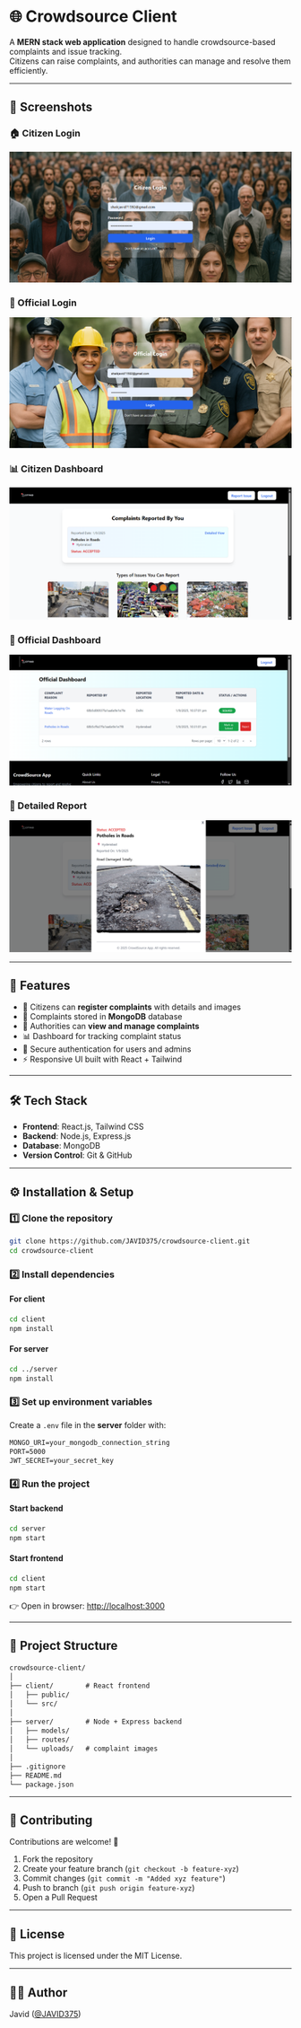 # 🌐 Crowdsource Client

A **MERN stack web application** designed to handle crowdsource-based complaints and issue tracking.  
Citizens can raise complaints, and authorities can manage and resolve them efficiently.

---

## 📸 Screenshots

### 🏠 Citizen Login
![Citizen Login](client/public/screenshots/citizen-Login.png)

### 📝 Official Login
![Official Login](client/public/screenshots/official-Login.png)

### 📊 Citizen Dashboard
![Citizen Dashboard](client/public/screenshots/Citizen-Dashboard.png)

### 👮 Official Dashboard
![Official Dashboard](client/public/screenshots/Official-Dashboard.png)

### 📑 Detailed Report
![Detailed Report](client/public/screenshots/Detailed-Report.png)

---

## 🚀 Features
- 📝 Citizens can **register complaints** with details and images  
- 📂 Complaints stored in **MongoDB** database  
- 👮 Authorities can **view and manage complaints**  
- 📊 Dashboard for tracking complaint status  
- 🔐 Secure authentication for users and admins  
- ⚡ Responsive UI built with React + Tailwind  

---

## 🛠 Tech Stack
- **Frontend**: React.js, Tailwind CSS  
- **Backend**: Node.js, Express.js  
- **Database**: MongoDB  
- **Version Control**: Git & GitHub  

---

## ⚙️ Installation & Setup

### 1️⃣ Clone the repository
```bash
git clone https://github.com/JAVID375/crowdsource-client.git
cd crowdsource-client
```

### 2️⃣ Install dependencies

#### For client
```bash
cd client
npm install
```

#### For server
```bash
cd ../server
npm install
```

### 3️⃣ Set up environment variables  
Create a `.env` file in the **server** folder with:

```
MONGO_URI=your_mongodb_connection_string
PORT=5000
JWT_SECRET=your_secret_key
```

### 4️⃣ Run the project

#### Start backend
```bash
cd server
npm start
```

#### Start frontend
```bash
cd client
npm start
```

👉 Open in browser: [http://localhost:3000](http://localhost:3000)

---

## 📂 Project Structure
```
crowdsource-client/
│
├── client/        # React frontend
│   ├── public/
│   └── src/
│
├── server/        # Node + Express backend
│   ├── models/
│   ├── routes/
│   └── uploads/   # complaint images
│
├── .gitignore
├── README.md
└── package.json
```

---

## 🤝 Contributing

Contributions are welcome! 🎉

1. Fork the repository  
2. Create your feature branch (`git checkout -b feature-xyz`)  
3. Commit changes (`git commit -m "Added xyz feature"`)  
4. Push to branch (`git push origin feature-xyz`)  
5. Open a Pull Request  

---

## 📜 License

This project is licensed under the MIT License.

---

## 👨‍💻 Author

Javid ([@JAVID375](https://github.com/JAVID375))
